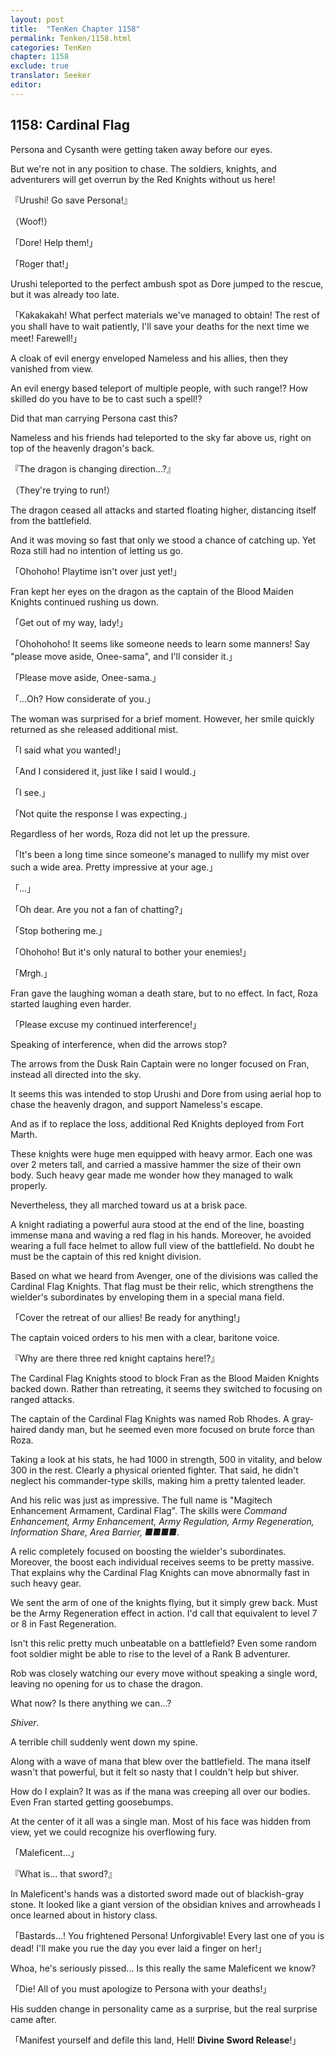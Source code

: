 ```yaml
---
layout: post
title:  "TenKen Chapter 1158"
permalink: Tenken/1158.html
categories: TenKen
chapter: 1158
exclude: true
translator: Seeker
editor: 
---
```

<h2>1158: Cardinal Flag</h2>

Persona and Cysanth were getting taken away before our eyes.

But we're not in any position to chase. The soldiers, knights, and adventurers will get overrun by the Red Knights without us here!

『Urushi! Go save Persona!』

（Woof!）

「Dore! Help them!」

「Roger that!」

Urushi teleported to the perfect ambush spot as Dore jumped to the rescue, but it was already too late.

「Kakakakah! What perfect materials we've managed to obtain! The rest of you shall have to wait patiently, I'll save your deaths for the next time we meet! Farewell!」

A cloak of evil energy enveloped Nameless and his allies, then they vanished from view.

An evil energy based teleport of multiple people, with such range!? How skilled do you have to be to cast such a spell!?

Did that man carrying Persona cast this?

Nameless and his friends had teleported to the sky far above us, right on top of the heavenly dragon's back.

『The dragon is changing direction...?』

（They're trying to run!）

The dragon ceased all attacks and started floating higher, distancing itself from the battlefield.

And it was moving so fast that only we stood a chance of catching up. Yet Roza still had no intention of letting us go.

「Ohohoho! Playtime isn't over just yet!」

Fran kept her eyes on the dragon as the captain of the Blood Maiden Knights continued rushing us down.

「Get out of my way, lady!」

「Ohohohoho! It seems like someone needs to learn some manners! Say "please move aside, Onee-sama", and I'll consider it.」

「Please move aside, Onee-sama.」

「...Oh? How considerate of you.」

The woman was surprised for a brief moment. However, her smile quickly returned as she released additional mist.

「I said what you wanted!」

「And I considered it, just like I said I would.」

「I see.」

「Not quite the response I was expecting.」

Regardless of her words, Roza did not let up the pressure.

「It's been a long time since someone's managed to nullify my mist over such a wide area. Pretty impressive at your age.」

「...」

「Oh dear. Are you not a fan of chatting?」

「Stop bothering me.」

「Ohohoho! But it's only natural to bother your enemies!」

「Mrgh.」

Fran gave the laughing woman a death stare, but to no effect. In fact, Roza started laughing even harder.

「Please excuse my continued interference!」

Speaking of interference, when did the arrows stop?

The arrows from the Dusk Rain Captain were no longer focused on Fran, instead all directed into the sky.

It seems this was intended to stop Urushi and Dore from using aerial hop to chase the heavenly dragon, and support Nameless's escape.

And as if to replace the loss, additional Red Knights deployed from Fort Marth.

These knights were huge men equipped with heavy armor. Each one was over 2 meters tall, and carried a massive hammer the size of their own body. Such heavy gear made me wonder how they managed to walk properly.

Nevertheless, they all marched toward us at a brisk pace.

A knight radiating a powerful aura stood at the end of the line, boasting immense mana and waving a red flag in his hands. Moreover, he avoided wearing a full face helmet to allow full view of the battlefield. No doubt he must be the captain of this red knight division.

Based on what we heard from Avenger, one of the divisions was called the Cardinal Flag Knights. That flag must be their relic, which strengthens the wielder's subordinates by enveloping them in a special mana field.

「Cover the retreat of our allies! Be ready for anything!」

The captain voiced orders to his men with a clear, baritone voice.

『Why are there three red knight captains here!?』

The Cardinal Flag Knights stood to block Fran as the Blood Maiden Knights backed down. Rather than retreating, it seems they switched to focusing on ranged attacks.

The captain of the Cardinal Flag Knights was named Rob Rhodes. A gray-haired dandy man, but he seemed even more focused on brute force than Roza.

Taking a look at his stats, he had 1000 in strength, 500 in vitality, and below 300 in the rest. Clearly a physical oriented fighter. That said, he didn't neglect his commander-type skills, making him a pretty talented leader.

And his relic was just as impressive. The full name is "Magitech Enhancement Armament, Cardinal Flag". The skills were *Command Enhancement, Army Enhancement, Army Regulation, Army Regeneration, Information Share, Area Barrier, ■■■■*.

A relic completely focused on boosting the wielder's subordinates. Moreover, the boost each individual receives seems to be pretty massive. That explains why the Cardinal Flag Knights can move abnormally fast in such heavy gear.

We sent the arm of one of the knights flying, but it simply grew back. Must be the Army Regeneration effect in action. I'd call that equivalent to level 7 or 8 in Fast Regeneration.

Isn't this relic pretty much unbeatable on a battlefield? Even some random foot soldier might be able to rise to the level of a Rank B adventurer.

Rob was closely watching our every move without speaking a single word, leaving no opening for us to chase the dragon.

What now? Is there anything we can...?

*Shiver*.

A terrible chill suddenly went down my spine.

Along with a wave of mana that blew over the battlefield. The mana itself wasn't that powerful, but it felt so nasty that I couldn't help but shiver.

How do I explain? It was as if the mana was creeping all over our bodies. Even Fran started getting goosebumps.

At the center of it all was a single man. Most of his face was hidden from view, yet we could recognize his overflowing fury.

「Maleficent...」

『What is... that sword?』

In Maleficent's hands was a distorted sword made out of blackish-gray stone. It looked like a giant version of the obsidian knives and arrowheads I once learned about in history class.

「Bastards...! You frightened Persona! Unforgivable! Every last one of you is dead! I'll make you rue the day you ever laid a finger on her!」

Whoa, he's seriously pissed... Is this really the same Maleficent we know?

「Die! All of you must apologize to Persona with your deaths!」

His sudden change in personality came as a surprise, but the real surprise came after.

「Manifest yourself and defile this land, Hell! **Divine Sword Release**!」



